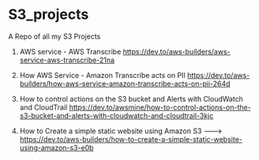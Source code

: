 # S3_projects
A Repo of all my S3 Projects

1. AWS service - AWS Transcribe https://dev.to/aws-builders/aws-service-aws-transcribe-21na

2. How AWS Service - Amazon Transcribe acts on PII https://dev.to/aws-builders/how-aws-service-amazon-transcribe-acts-on-pii-264d

3. How to control actions on the S3 bucket and Alerts with CloudWatch and CloudTrail https://dev.to/awsmine/how-to-control-actions-on-the-s3-bucket-and-alerts-with-cloudwatch-and-cloudtrail-3kjc

4. How to Create a simple static website using Amazon S3 ---> https://dev.to/aws-builders/how-to-create-a-simple-static-website-using-amazon-s3-e0b

